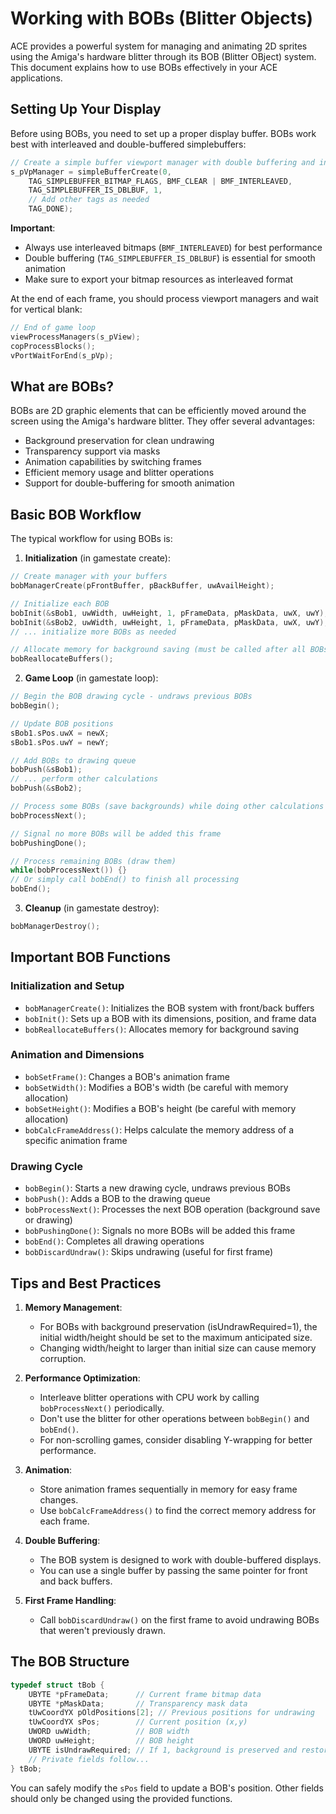 # Working with BOBs (Blitter Objects)

ACE provides a powerful system for managing and animating 2D sprites using the Amiga's hardware blitter through its BOB (Blitter OBject) system. This document explains how to use BOBs effectively in your ACE applications.

## Setting Up Your Display

Before using BOBs, you need to set up a proper display buffer. BOBs work best with interleaved and double-buffered simplebuffers:

```c
// Create a simple buffer viewport manager with double buffering and interleaved bitmap
s_pVpManager = simpleBufferCreate(0,
    TAG_SIMPLEBUFFER_BITMAP_FLAGS, BMF_CLEAR | BMF_INTERLEAVED,
    TAG_SIMPLEBUFFER_IS_DBLBUF, 1,
    // Add other tags as needed
    TAG_DONE);
```

**Important**: 
- Always use interleaved bitmaps (`BMF_INTERLEAVED`) for best performance
- Double buffering (`TAG_SIMPLEBUFFER_IS_DBLBUF`) is essential for smooth animation
- Make sure to export your bitmap resources as interleaved format

At the end of each frame, you should process viewport managers and wait for vertical blank:

```c
// End of game loop
viewProcessManagers(s_pView);
copProcessBlocks();
vPortWaitForEnd(s_pVp);
```

## What are BOBs?

BOBs are 2D graphic elements that can be efficiently moved around the screen using the Amiga's hardware blitter. They offer several advantages:

- Background preservation for clean undrawing
- Transparency support via masks
- Animation capabilities by switching frames
- Efficient memory usage and blitter operations
- Support for double-buffering for smooth animation

## Basic BOB Workflow

The typical workflow for using BOBs is:

1. **Initialization** (in gamestate create):
```c
// Create manager with your buffers
bobManagerCreate(pFrontBuffer, pBackBuffer, uwAvailHeight);

// Initialize each BOB
bobInit(&sBob1, uwWidth, uwHeight, 1, pFrameData, pMaskData, uwX, uwY);
bobInit(&sBob2, uwWidth, uwHeight, 1, pFrameData, pMaskData, uwX, uwY);
// ... initialize more BOBs as needed

// Allocate memory for background saving (must be called after all BOBs are initialized)
bobReallocateBuffers();
```

2. **Game Loop** (in gamestate loop):
```c
// Begin the BOB drawing cycle - undraws previous BOBs
bobBegin();

// Update BOB positions
sBob1.sPos.uwX = newX;
sBob1.sPos.uwY = newY;

// Add BOBs to drawing queue
bobPush(&sBob1);
// ... perform other calculations
bobPush(&sBob2);

// Process some BOBs (save backgrounds) while doing other calculations
bobProcessNext();

// Signal no more BOBs will be added this frame
bobPushingDone();

// Process remaining BOBs (draw them)
while(bobProcessNext()) {}
// Or simply call bobEnd() to finish all processing
bobEnd();
```

3. **Cleanup** (in gamestate destroy):
```c
bobManagerDestroy();
```

## Important BOB Functions

### Initialization and Setup
- `bobManagerCreate()`: Initializes the BOB system with front/back buffers
- `bobInit()`: Sets up a BOB with its dimensions, position, and frame data
- `bobReallocateBuffers()`: Allocates memory for background saving

### Animation and Dimensions
- `bobSetFrame()`: Changes a BOB's animation frame
- `bobSetWidth()`: Modifies a BOB's width (be careful with memory allocation)
- `bobSetHeight()`: Modifies a BOB's height (be careful with memory allocation)
- `bobCalcFrameAddress()`: Helps calculate the memory address of a specific animation frame

### Drawing Cycle
- `bobBegin()`: Starts a new drawing cycle, undraws previous BOBs
- `bobPush()`: Adds a BOB to the drawing queue
- `bobProcessNext()`: Processes the next BOB operation (background save or drawing)
- `bobPushingDone()`: Signals no more BOBs will be added this frame
- `bobEnd()`: Completes all drawing operations
- `bobDiscardUndraw()`: Skips undrawing (useful for first frame)

## Tips and Best Practices

1. **Memory Management**:
   - For BOBs with background preservation (isUndrawRequired=1), the initial width/height should be set to the maximum anticipated size.
   - Changing width/height to larger than initial size can cause memory corruption.

2. **Performance Optimization**:
   - Interleave blitter operations with CPU work by calling `bobProcessNext()` periodically.
   - Don't use the blitter for other operations between `bobBegin()` and `bobEnd()`.
   - For non-scrolling games, consider disabling Y-wrapping for better performance.

3. **Animation**:
   - Store animation frames sequentially in memory for easy frame changes.
   - Use `bobCalcFrameAddress()` to find the correct memory address for each frame.

4. **Double Buffering**:
   - The BOB system is designed to work with double-buffered displays.
   - You can use a single buffer by passing the same pointer for front and back buffers.

5. **First Frame Handling**:
   - Call `bobDiscardUndraw()` on the first frame to avoid undrawing BOBs that weren't previously drawn.

## The BOB Structure

```c
typedef struct tBob {
    UBYTE *pFrameData;      // Current frame bitmap data
    UBYTE *pMaskData;       // Transparency mask data
    tUwCoordYX pOldPositions[2]; // Previous positions for undrawing
    tUwCoordYX sPos;        // Current position (x,y)
    UWORD uwWidth;          // BOB width
    UWORD uwHeight;         // BOB height
    UBYTE isUndrawRequired; // If 1, background is preserved and restored
    // Private fields follow...
} tBob;
```

You can safely modify the `sPos` field to update a BOB's position. Other fields should only be changed using the provided functions.